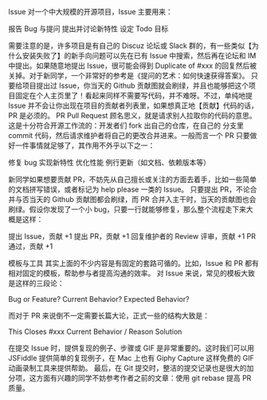 Issue
对一个中大规模的开源项目，Issue 主要用来：

报告 Bug 与提问
提出并讨论新特性
设定 Todo 目标

需要注意的是，许多项目是有自己的 Discuz 论坛或 Slack 群的，有一些类似【为什么安装失败了】的新手向问题可以先在已有 Issue 中搜索，然后再在论坛和 IM 中提出。如果随意地提出 Issue，很可能会得到 Duplicate of #xxx 的回复然后被关掉。对于新同学，一个非常好的参考是《提问的艺术：如何快速获得答案》。
只要给项目提出过 Issue，你当天的 Github 贡献图就会刷绿，并且也能够把这个项目固定在个人主页里了！看起来同样不需要写代码，并不难呀。不过，单纯地提 Issue 并不会让你出现在项目的贡献者列表里，如果想真正地【贡献】代码的话，PR 是必须的。
PR
Pull Request 顾名思义，就是请求别人拉取你的代码的意思。这是十分符合开源工作流的：开发者们 fork 出自己的仓库，在自己的 分支里 commit 代码，然后请求维护者将自己的更改合并进来。一般而言一个 PR 只要做好一件事情就足够了，其作用不外乎以下之一：

修复 bug
实现新特性
优化性能
例行更新（如文档、依赖版本等）

新同学如果想要贡献 PR，不妨先从自己擅长或关注的方面去着手，比如一些简单的文档拼写错误，或者标记为 help please 一类的 Issue。
只要提出 PR，不论合并与否当天的 Github 贡献图都会刷绿，而 PR 合并入主干时，当天的贡献图也会刷绿。假设你发现了一个小 bug，只要一行就能够修复，那么整个流程走下来大概是这样：

提出 Issue，贡献 +1
提出 PR，贡献 +1
回复维护者的 Review 评审，贡献 +1
PR 通过，贡献 +1

模板与工具
其实上面的不少内容是有固定的套路可循的。比如，Issue 和 PR 都有相对固定的模板，帮助参与者提高沟通的效率。
对 Issue 来说，常见的模板大致是这样的三段论：

Bug or Feature?
Current Behavior?
Expected Behavior?

而对于 PR 来说倒不一定需要长篇大论，正式一些的结构大致是：

This Closes #xxx
Current Behavior / Reason
Solution

在提交 Issue 时，提供复现的例子、步骤或 GIF 是非常重要的。这时我们可以用 JSFiddle 提供简单的复现例子，在 Mac 上也有 Giphy Capture 这样免费的 GIF 动画录制工具来提供帮助。
最后，在 Git 提交时，整洁的提交记录也是很大的加分项，这方面有兴趣的同学不妨参考作者之前的文章：使用 git rebase 提高 PR 质量。
